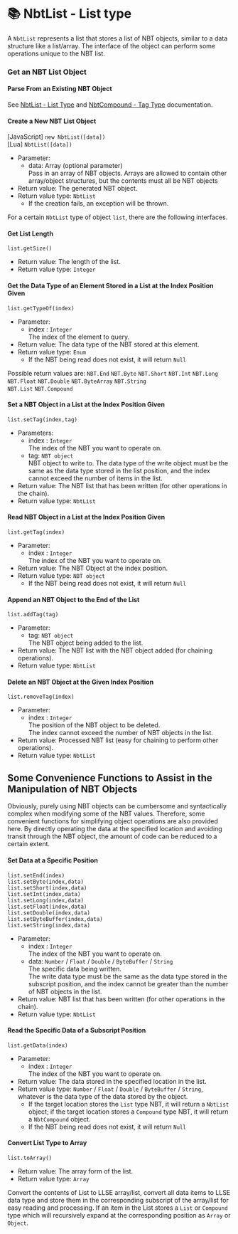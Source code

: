 # 📚 NbtList - List type

A `NbtList` represents a list that stores a list of NBT objects, similar to a data structure like a list/array.
The interface of the object can perform some operations unique to the NBT list.

### Get an NBT List Object

#### Parse From an Existing NBT Object

See [NbtList - List Type](./NBTList.md) and [NbtCompound - Tag Type](./NBTCompound.md) documentation.



#### Create a New NBT List Object

[JavaScript]  `new NbtList([data])`  
[Lua] `NbtList([data])`

- Parameter: 
  - data: Array<NBT object> (optional parameter)   
    Pass in an array of NBT objects. Arrays are allowed to contain other array/object structures, but the contents must all be NBT objects
- Return value: The generated NBT object.
- Return value type: `NbtList`
  - If the creation fails, an exception will be thrown.



For a certain `NbtList` type of object `list`, there are the following interfaces.

#### Get List Length

`list.getSize()`

- Return value: The length of the list.
- Return value type: `Integer`



#### Get the Data Type of an Element Stored in a List at the Index Position Given

`list.getTypeOf(index)`

- Parameter: 
  - index : `Integer`  
    The index of the element to query.
- Return value: The data type of the NBT stored at this element.
- Return value type: `Enum`
  - If the NBT being read does not exist, it will return `Null`

Possible return values are: `NBT.End` `NBT.Byte` `NBT.Short` `NBT.Int` `NBT.Long`   
`NBT.Float` `NBT.Double` `NBT.ByteArray` `NBT.String`  
`NBT.List` `NBT.Compound`



#### Set a NBT Object in a List at the Index Position Given

`list.setTag(index,tag)`

- Parameters: 
  - index : `Integer`  
    The index of the NBT you want to operate on.
  - tag: `NBT object`   
    NBT object to write to.
    The data type of the write object must be the same as the data type stored in the list position, and the index cannot exceed the number of items in the list.
- Return value: The NBT list that has been written (for other operations in the chain).
- Return value type: `NbtList`



#### Read NBT Object in a List at the Index Position Given

`list.getTag(index)`

- Parameter: 
  - index : `Integer`  
    The index of the NBT you want to operate on.
- Return value: The NBT Object at the index position.
- Return value type: `NBT object`
  - If the NBT being read does not exist, it will return `Null`



#### Append an NBT Object to the End of the List

`list.addTag(tag)`

- Parameter: 
  - tag: `NBT object`  
    The NBT object being added to the list.
- Return value: The NBT list with the NBT object added (for chaining operations).
- Return value type: `NbtList`



#### Delete an NBT Object at the Given Index Position

`list.removeTag(index)`

- Parameter: 
  - index : `Integer`  
    The position of the NBT object to be deleted.  
    The index cannot exceed the number of NBT objects in the list.
- Return value: Processed NBT list (easy for chaining to perform other operations).
- Return value type: `NbtList`



## Some Convenience Functions to Assist in the Manipulation of NBT Objects

Obviously, purely using NBT objects can be cumbersome and syntactically complex when modifying some of the NBT values.
Therefore, some convenient functions for simplifying object operations are also provided here. By directly operating the data at the specified location and avoiding transit through the NBT object, the amount of code can be reduced to a certain extent.

#### Set Data at a Specific Position

`list.setEnd(index)`  
`list.setByte(index,data)`  
`list.setShort(index,data)`  
`list.setInt(index,data)`  
`list.setLong(index,data)`  
`list.setFloat(index,data)`  
`list.setDouble(index,data)`  
`list.setByteBuffer(index,data)`      
`list.setString(index,data)`    

- Parameter: 
  - index : `Integer`  
    The index of the NBT you want to operate on.
  - data: `Number` / `Float` / `Double` / `ByteBuffer` / `String`  
    The specific data being written.  
    The write data type must be the same as the data type stored in the subscript position, and the index cannot be greater than the number of NBT objects in the list.
- Return value: NBT list that has been written (for other operations in the chain).
- Return value type: `NbtList`



#### Read the Specific Data of a Subscript Position 

`list.getData(index)`  

- Parameter: 
  - index : `Integer`  
    The index of the NBT you want to operate on.
- Return value: The data stored in the specified location in the list.
- Return value type: `Number` / `Float` / `Double` / `ByteBuffer` / `String`, whatever is the data type of the data stored by the object.
  - If the target location stores the `List` type NBT, it will return a `NbtList` object; if the target location stores a `Compound` type NBT, it will return a `NbtCompound` object.
  - If the NBT being read does not exist, it will return `Null`



#### Convert List Type to Array

`list.toArray()`

- Return value: The array form of the list.
- Return value type: `Array`

Convert the contents of List to LLSE array/list, convert all data items to LLSE data type and store them in the corresponding subscript of the array/list for easy reading and processing.
If an item in the List stores a `List` or `Compound` type which will recursively expand at the corresponding position as `Array` or `Object`.


